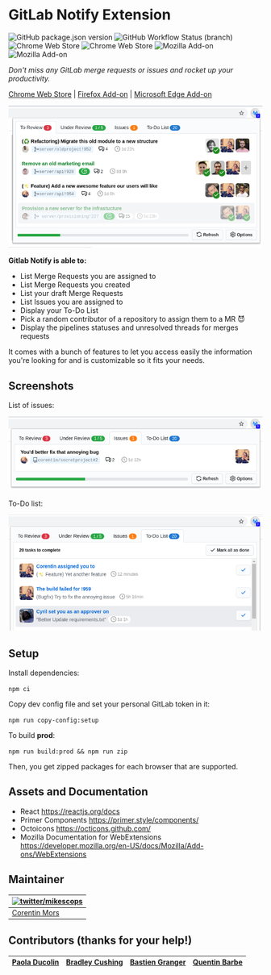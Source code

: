 # GitLab Notify Extension

![GitHub package.json version](https://img.shields.io/github/package-json/v/mikescops/gitlab-notify-extension) ![GitHub Workflow Status (branch)](https://img.shields.io/github/actions/workflow/status/mikescops/gitlab-notify-extension/pr-validation.yml?branch=master) ![Chrome Web Store](https://img.shields.io/chrome-web-store/v/ekfpkkhpemajcbniegjicehdphdabhop) ![Chrome Web Store](https://img.shields.io/chrome-web-store/users/ekfpkkhpemajcbniegjicehdphdabhop) ![Mozilla Add-on](https://img.shields.io/amo/v/gitlab-notify) ![Mozilla Add-on](https://img.shields.io/amo/users/gitlab-notify)

_Don't miss any GitLab merge requests or issues and rocket up your productivity._

[Chrome Web Store](https://chrome.google.com/webstore/detail/ekfpkkhpemajcbniegjicehdphdabhop) | [Firefox Add-on](https://addons.mozilla.org/en-US/firefox/addon/gitlab-notify/) | [Microsoft Edge Add-on](https://microsoftedge.microsoft.com/addons/detail/jjnpgaeopmlbaacjkedohiehmeopjoed)

![Preview of the browser extension: 23/09/2020](./previews/preview-reviews.png)

**Gitlab Notify is able to:**

-   List Merge Requests you are assigned to
-   List Merge Requests you created
-   List your draft Merge Requests
-   List Issues you are assigned to
-   Display your To-Do List
-   Pick a random contributor of a repository to assign them to a MR 😈
-   Display the pipelines statuses and unresolved threads for merges requests

It comes with a bunch of features to let you access easily the information you're looking for and is customizable so it fits your needs.

## Screenshots

List of issues:

![Preview of the issues: 23/09/2020](./previews/preview-issues.png)

To-Do list:

![Preview of the todo: 23/09/2020](./previews/preview-todo.png)

## Setup

Install dependencies:

`npm ci`

Copy dev config file and set your personal GitLab token in it:

`npm run copy-config:setup`

To build **prod**:

`npm run build:prod && npm run zip`

Then, you get zipped packages for each browser that are supported.

## Assets and Documentation

-   React https://reactjs.org/docs
-   Primer Components https://primer.style/components/
-   Octoicons https://octicons.github.com/
-   Mozilla Documentation for WebExtensions https://developer.mozilla.org/en-US/docs/Mozilla/Add-ons/WebExtensions

## Maintainer

| [![twitter/mikescops](https://avatars0.githubusercontent.com/u/4266283?s=100&v=4)](https://pixelswap.fr 'Personal Website') |
| --------------------------------------------------------------------------------------------------------------------------- |
| [Corentin Mors](https://pixelswap.fr/)                                                                                      |

## Contributors (thanks for your help!)

| [Paola Ducolin](https://github.com/pducolin) | [Bradley Cushing](https://github.com/bradcush) | [Bastien Granger](https://github.com/bastienGranger) | [Quentin Barbe](https://github.com/forty) |
| -------------------------------------------- | ---------------------------------------------- | ---------------------------------------------------- | ----------------------------------------- |
